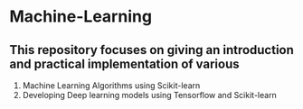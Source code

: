 # Machine-Learning
## This repository focuses on giving an introduction and practical implementation of various 
1. Machine Learning Algorithms using Scikit-learn 
2. Developing Deep learning models using Tensorflow and Scikit-learn
